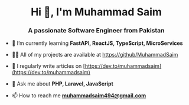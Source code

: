 <h1 align="center">Hi 👋, I'm Muhammad Saim</h1>
<h3 align="center">A passionate Software Engineer from Pakistan</h3>

- 🌱 I’m currently learning **FastAPI, ReactJS, TypeScript, MicroServices**

- 👨‍💻 All of my projects are available at [https://github/MuhammadSaim](https://github/MuhammadSaim)

- 📝 I regularly write articles on [https://dev.to/muhammadsaim](https://dev.to/muhammadsaim)

- 💬 Ask me about **PHP, Laravel, JavaScript**

- 📫 How to reach me **muhammadsaim494@gmail.com**
